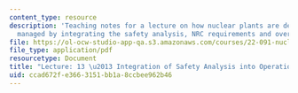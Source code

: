 ```yaml
---
content_type: resource
description: 'Teaching notes for a lecture on how nuclear plants are designed and
  managed by integrating the safety analysis, NRC requirements and overall operations. '
file: https://ol-ocw-studio-app-qa.s3.amazonaws.com/courses/22-091-nuclear-reactor-safety-spring-2008/ccad672fe3663151bb1a8ccbee962b46_MIT22_091S08_lec13note.pdf
file_type: application/pdf
resourcetype: Document
title: "Lecture: 13 \u2013 Integration of Safety Analysis into Operational Requirements"
uid: ccad672f-e366-3151-bb1a-8ccbee962b46
---
```

